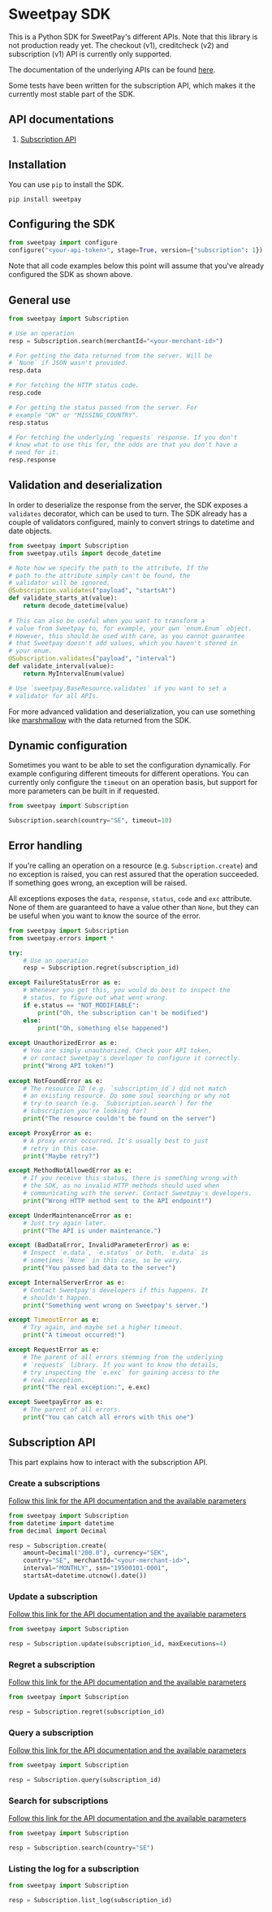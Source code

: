 # Sweetpay SDK

This is a Python SDK for SweetPay's different APIs. Note that this library is not production ready yet. The checkout (v1), creditcheck (v2) and subscription (v1) API is currently only supported.

The documentation of the underlying APIs can be found [here](https://developers.sweetpayments.com/docs/).

Some tests have been written for the subscription API, which makes it the currently most stable part of the SDK. 

## API documentations
1. [Subscription API](#subscription-api)

## Installation
You can use `pip` to install the SDK.
```
pip install sweetpay
```

## Configuring the SDK
```python
from sweetpay import configure
configure("<your-api-token>", stage=True, version={"subscription": 1})
```

Note that all code examples below this point will assume that you've already configured the SDK as shown above.

## General use

```python
from sweetpay import Subscription

# Use an operation
resp = Subscription.search(merchantId="<your-merchant-id>")

# For getting the data returned from the server. Will be 
# `None` if JSON wasn't provided. 
resp.data

# For fetching the HTTP status code.
resp.code

# For getting the status passed from the server. For 
# example "OK" or "MISSING_COUNTRY".
resp.status

# For fetching the underlying `requests` response. If you don't 
# know what to use this for, the odds are that you don't have a 
# need for it.
resp.response
```

## Validation and deserialization
In order to deserialize the response from the server, the SDK exposes a `validates` decorator, which can be used to turn. The SDK already has a couple of validators configured, mainly to convert strings to datetime and date objects.
 
```python
from sweetpay import Subscription
from sweetpay.utils import decode_datetime

# Note how we specify the path to the attribute. If the 
# path to the attribute simply can't be found, the 
# validator will be ignored.
@Subscription.validates("payload", "startsAt")
def validate_starts_at(value):
    return decode_datetime(value)
    
# This can also be useful when you want to transform a 
# value from Sweetpay to, for example, your own `enum.Enum` object.
# However, this should be used with care, as you cannot guarantee
# that Sweetpay doesn't add values, which you haven't stored in  
# your enum.
@Subscription.validates("payload", "interval")
def validate_interval(value):
    return MyIntervalEnum(value)

# Use `sweetpay.BaseResource.validates` if you want to set a 
# validator for all APIs.
```

For more advanced validation and deserialization, you can use something like [marshmallow](https://marshmallow.readthedocs.io/en/latest/) with the data returned from the SDK. 

## Dynamic configuration
Sometimes you want to be able to set the configuration dynamically. For example configuring different timeouts for different operations. You can currently only configure the `timeout` on an operation basis, but support for more parameters can be built in if requested.

```python
from sweetpay import Subscription

Subscription.search(country="SE", timeout=10)
```

## Error handling

If you're calling an operation on a resource (e.g. `Subscription.create`) and no exception is raised, you can rest assured that the operation succeeded. If something goes wrong, an exception will be raised.

All exceptions exposes the `data`, `response`, `status`, `code` and `exc` attribute. None of them are guaranteed to have a value other than `None`, but they can be useful when you want to know the source of the error.

```python
from sweetpay import Subscription
from sweetpay.errors import *

try:
    # Use an operation
    resp = Subscription.regret(subscription_id)

except FailureStatusError as e:
    # Whenever you get this, you would do best to inspect the 
    # status, to figure out what went wrong. 
    if e.status == "NOT_MODIFIABLE":
        print("Oh, the subscription can't be modified")
    else:
        print("Oh, something else happened")
        
except UnauthorizedError as e:
    # You are simply unauthorized. Check your API token, 
    # or contact Sweetpay's developer to configure it correctly.
    print("Wrong API token!")
    
except NotFoundError as e:
    # The resource ID (e.g. `subscription_id`) did not match 
    # an existing resource. Do some soul searching or why not 
    # try to search (e.g. `Subscription.search`) for the 
    # subscription you're looking for?
    print("The resource couldn't be found on the server")

except ProxyError as e:
    # A proxy error occurred. It's usually best to just
    # retry in this case.
    print("Maybe retry?")

except MethodNotAllowedError as e:
    # If you receive this status, there is something wrong with  
    # the SDK, as no invalid HTTP methods should used when  
    # communicating with the server. Contact Sweetpay's developers.
    print("Wrong HTTP method sent to the API endpoint!")

except UnderMaintenanceError as e:
    # Just try again later.
    print("The API is under maintenance.")

except (BadDataError, InvalidParameterError) as e:
    # Inspect `e.data`, `e.status` or both. `e.data` is 
    # sometimes `None` in this case, so be wary.
    print("You passed bad data to the server")

except InternalServerError as e:
    # Contact Sweetpay's developers if this happens. It 
    # shouldn't happen.
    print("Something went wrong on Sweetpay's server.")

except TimeoutError as e:
    # Try again, and maybe set a higher timeout.
    print("A timeout occurred!")

except RequestError as e:
    # The parent of all errors stemming from the underlying 
    # `requests` library. If you want to know the details, 
    # try inspecting the `e.exc` for gaining access to the 
    # real exception.
    print("The real exception:", e.exc)

except SweetpayError as e:
    # The parent of all errors. 
    print("You can catch all errors with this one")
```

## Subscription API

This part explains how to interact with the subscription API.

### Create a subscriptions

[Follow this link for the API documentation and the available parameters](https://developers.sweetpayments.com/docs/subscription/apiref/#create-a-subscription)

```python
from sweetpay import Subscription
from datetime import datetime
from decimal import Decimal

resp = Subscription.create(
    amount=Decimal("200.0"), currency="SEK", 
    country="SE", merchantId="<your-merchant-id>",
    interval="MONTHLY", ssn="19500101-0001",
    startsAt=datetime.utcnow().date())
```

### Update a subscription
[Follow this link for the API documentation and the available parameters](https://developers.sweetpayments.com/docs/subscription/apiref/#update-a-subscription)

```python
from sweetpay import Subscription

resp = Subscription.update(subscription_id, maxExecutions=4)
```

### Regret a subscription
[Follow this link for the API documentation and the available parameters](https://developers.sweetpayments.com/docs/subscription/apiref/#regret-a-subscription)
```python
from sweetpay import Subscription

resp = Subscription.regret(subscription_id)
```

### Query a subscription
[Follow this link for the API documentation and the available parameters](https://developers.sweetpayments.com/docs/subscription/apiref/#query-a-subscription)
```python
from sweetpay import Subscription

resp = Subscription.query(subscription_id)
```

### Search for subscriptions
[Follow this link for the API documentation and the available parameters](https://developers.sweetpayments.com/docs/subscription/apiref/#search-for-subscriptions)
```python
from sweetpay import Subscription

resp = Subscription.search(country="SE")
```

### Listing the log for a subscription
```python
from sweetpay import Subscription

resp = Subscription.list_log(subscription_id)
```
